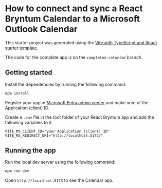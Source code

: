 # How to connect and sync a React Bryntum Calendar to a Microsoft Outlook Calendar

This starter project was generated using the [Vite with TypeScript and React starter template](https://vite.dev/guide/#scaffolding-your-first-vite-project).

The code for the complete app is on the `completed-calendar` branch.

## Getting started

Install the dependencies by running the following command: 

```sh
npm install
```

Register your app in [Microsoft Entra admin center](https://entra.microsoft.com/) and make note of the Application (client) ID.

Create a  `.env` file in the root folder of your React Bryntum app and add the following variables to it:

```
VITE_MS_CLIENT_ID="your Application (client) ID"
VITE_MS_REDIRECT_URI="http://localhost:5173/"
```

## Running the app

Run the local dev server using the following command:

```sh
npm run dev
```

Open `http://localhost:5173` to see the Calendar app. 
